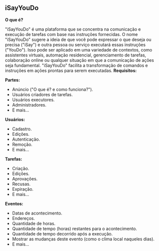 ## iSayYouDo

**O que é?**

"iSayYouDo" é uma plataforma que se concentra na comunicação e execução de tarefas com base nas instruções fornecidas. O nome "iSayYouDo" sugere a ideia de que você pode expressar o que deseja ou precisa ("iSay") e outra pessoa ou serviço executará essas instruções ("YouDo"). Isso pode ser aplicado em uma variedade de contextos, como assistentes virtuais, automação residencial, gerenciamento de tarefas, colaboração online ou qualquer situação em que a comunicação de ações seja fundamental. "iSayYouDo" facilita a transformação de comandos e instruções em ações prontas para serem executadas.
**Requisitos:**

**Partes:**
- Anúncio ("O que é? e como funciona?").
- Usuários criadores de tarefas.
- Usuários executores.
- Administradores.
- E mais...


**Usuários:**
- Cadastro.
- Edições.
- Autenticação.
- Remoção.
- E mais...

**Tarefas:**
- Criação.
- Edições.
- Aprovações.
- Recusas.
- Expiração.
- E mais...

**Eventos:**
- Datas de acontecimento.
- Endereços.
- Quantidade de horas.
- Quantidade de tempo (horas) restantes para o acontecimento.
- Quantidade de tempo decorrido após a execução.
- Mostrar as mudanças deste evento (como o clima local naqueles dias).
- E mais...
